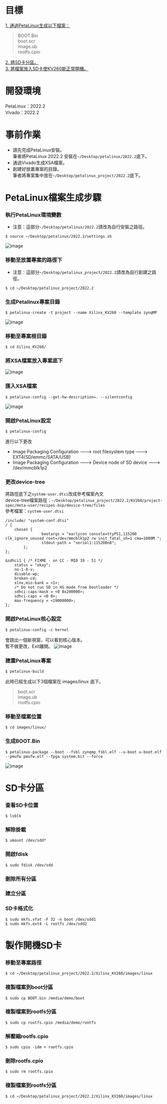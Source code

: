 # 目標
[1. 通過PetaLinux生成以下檔案：](#PetaLinux檔案生成步驟)  

  >BOOT.Bin  
  >boot.scr  
  >image.ub  
  >rootfs.cpio  
   
[2. 將SD卡分區。](#SD卡分區)  
[3. 將檔案放入SD卡使KV260能正常開機。](#製作開機SD卡)
# 開發環境
PetaLinux：2022.2  
Vivado：2022.2
# 事前作業  
+ 請先完成PetaLinux安裝。  
   筆者將PetaLinux 2022.2 安裝在`~/Desktop/petalinux/2022.2`底下。  
+ 通過Vivado生成XSA檔案。  
+ 創建好放置專案的目錄。  
   筆者將專案集中放在`~/Desktop/petalinux_project/2022.2`底下。
# PetaLinux檔案生成步驟
### 執行PetaLinux環境變數  
+ 注意：這部分`~/Desktop/petalinux/2022.2`請改為自行安裝之路徑。  
```
$ source ~/Desktop/petalinux/2022.2/settings.sh 
```
![image](https://github.com/Lamb0421/petalinux/blob/main/board/KV260/Iamge/source.png)
### 移動至放置專案的路徑下  
+ 注意：這部分`~/Desktop/petalinux_project/2022.2`請改為自行創建之路徑。  
```
$ cd ~/Desktop/petalinux_project/2022.2  
```
### 生成Petalinux專案目錄  
```
$ petalinux-create -t project --name Xilinx_KV260 --template zynqMP  
```
![image](https://github.com/Lamb0421/petalinux/blob/main/board/KV260/Iamge/create.png)
### 移動至專案根目錄
```
$ cd Xilinx_KV260/  
```
### 將XSA檔案放入專案底下  
![image](https://github.com/Lamb0421/petalinux/blob/main/board/KV260/Iamge/XSA.png)  
### 匯入XSA檔案
```
$ petalinux-config --get-hw-description=. --silentconfig  
```
![image](https://github.com/Lamb0421/petalinux/blob/main/board/KV260/Iamge/config-xsa.png)
### 開啟PetaLinux設定  
```
$ petalinux-config  
```
進行以下更改   
+ Image Packaging Configuration ---> root filesystem type ---> EXT4(SD/emmc/SATA/USB)  
+ Image Packaging Configuration ---> Device node of SD device ---> /dev/mmcblk1p2  

### 更改device-tree  
將路徑底下之`system-user.dtsi`改成參考檔案內文  
device-tree檔案路徑：`~/Desktop/petalinux_project/2022.2/KV260/project-spec/meta-user/recipes-bsp/device-tree/files`  
參考檔案：`system-user.dtsi`  
```
/include/ "system-conf.dtsi"
/ {
	chosen {
                bootargs = "earlycon console=ttyPS1,115200 clk_ignore_unused root=/dev/mmcblk1p2 rw init_fatal_sh=1 cma=1000M ";
                stdout-path = "serial1:115200n8";
        };
};

&sdhci1 { /* FIXME - on CC - MIO 39 - 51 */
	status = "okay";
	no-1-8-v;
	disable-wp;
	broken-cd;
	xlnx,mio-bank = <1>;
	/* Do not run SD in HS mode from bootloader */
	sdhci-caps-mask = <0 0x200000>;
	sdhci-caps = <0 0>;
	max-frequency = <19000000>;
};
```
### 開啟PetaLinux核心設定  
```
$ petalinux-config -c kernel  
```
會跳出一個新視窗，可以看到核心版本。  
暫不做更改，Exit離開。
![image](https://github.com/Lamb0421/petalinux/blob/main/board/KV260/Iamge/kernel.png)
### 建置PetaLinux專案  
```
$ petalinux-build  
```
此時已經生成以下3個檔案在 images/linux 底下。 
   >boot.scr  
   >image.ub  
   >rootfs.cpio  

### 移動至檔案位置  
```
$ cd images/linux/  
```
### 生成BOOT.Bin  
```
$ petalinux-package --boot --fsbl zynqmp_fsbl.elf --u-boot u-boot.elf --pmufw pmufw.elf --fpga system.bit --force  
```
![image](https://github.com/Lamb0421/petalinux/blob/main/board/KV260/Iamge/package.png)
# SD卡分區
### 查看SD卡位置
```
$ lsblk
```
### 解除掛載
```
$ umount /dev/sdd*
```
### 開啟fdisk
```
$ sudo fdisk /dev/sdd
```
### 刪除所有分區

### 建立分區

### SD卡格式化
```
$ sudo mkfs.vfat -F 32 -n boot /dev/sdd1
$ sudo mkfs.ext4 -L rootfs /dev/sdd2
```
# 製作開機SD卡
### 移動至專案路徑
```
$ cd ~/Desktop/petalinux_project/2022.2/Xilinx_KV260/images/linux
```
### 複製檔案到boot分區
```
$ sudo cp BOOT.bin /media/demo/boot
```
### 複製檔案到rootfs分區
```
$ sudo cp rootfs.cpio /media/demo/rootfs
```
### 解壓縮rootfs.cpio
```
$ sudo cpio -idm < rootfs.cpio
```
### 刪除rootfs.cpio
```
$ sudo rm rootfs.cpio
```
### 複製檔案到rootfs分區
```
$ cd ~/Desktop/petalinux_project/2022.2/Xilinx_KV260/images/linux
```
